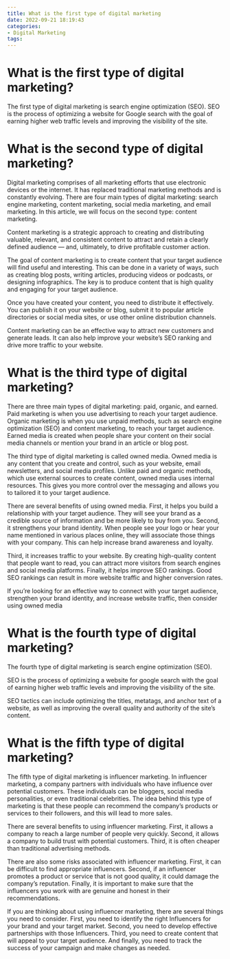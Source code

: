 ```yaml
---
title: What is the first type of digital marketing
date: 2022-09-21 18:19:43
categories:
- Digital Marketing
tags:
---
```



#  What is the first type of digital marketing?

The first type of digital marketing is search engine optimization (SEO). SEO is the process of optimizing a website for Google search with the goal of earning higher web traffic levels and improving the visibility of the site.

#  What is the second type of digital marketing?

Digital marketing comprises of all marketing efforts that use electronic devices or the internet. It has replaced traditional marketing methods and is constantly evolving. There are four main types of digital marketing: search engine marketing, content marketing, social media marketing, and email marketing. In this article, we will focus on the second type: content marketing.

Content marketing is a strategic approach to creating and distributing valuable, relevant, and consistent content to attract and retain a clearly defined audience — and, ultimately, to drive profitable customer action.

The goal of content marketing is to create content that your target audience will find useful and interesting. This can be done in a variety of ways, such as creating blog posts, writing articles, producing videos or podcasts, or designing infographics. The key is to produce content that is high quality and engaging for your target audience.

Once you have created your content, you need to distribute it effectively. You can publish it on your website or blog, submit it to popular article directories or social media sites, or use other online distribution channels.

Content marketing can be an effective way to attract new customers and generate leads. It can also help improve your website’s SEO ranking and drive more traffic to your website.

#  What is the third type of digital marketing?

There are three main types of digital marketing: paid, organic, and earned. Paid marketing is when you use advertising to reach your target audience. Organic marketing is when you use unpaid methods, such as search engine optimization (SEO) and content marketing, to reach your target audience. Earned media is created when people share your content on their social media channels or mention your brand in an article or blog post.

The third type of digital marketing is called owned media. Owned media is any content that you create and control, such as your website, email newsletters, and social media profiles. Unlike paid and organic methods, which use external sources to create content, owned media uses internal resources. This gives you more control over the messaging and allows you to tailored it to your target audience.

There are several benefits of using owned media. First, it helps you build a relationship with your target audience. They will see your brand as a credible source of information and be more likely to buy from you. Second, it strengthens your brand identity. When people see your logo or hear your name mentioned in various places online, they will associate those things with your company. This can help increase brand awareness and loyalty.

Third, it increases traffic to your website. By creating high-quality content that people want to read, you can attract more visitors from search engines and social media platforms. Finally, it helps improve SEO rankings. Good SEO rankings can result in more website traffic and higher conversion rates.

If you’re looking for an effective way to connect with your target audience, strengthen your brand identity, and increase website traffic, then consider using owned media

#  What is the fourth type of digital marketing?

The fourth type of digital marketing is search engine optimization (SEO).

SEO is the process of optimizing a website for google search with the goal of earning higher web traffic levels and improving the visibility of the site.

SEO tactics can include optimizing the titles, metatags, and anchor text of a website, as well as improving the overall quality and authority of the site’s content.

#  What is the fifth type of digital marketing?

The fifth type of digital marketing is influencer marketing. In influencer marketing, a company partners with individuals who have influence over potential customers. These individuals can be bloggers, social media personalities, or even traditional celebrities. The idea behind this type of marketing is that these people can recommend the company’s products or services to their followers, and this will lead to more sales.

There are several benefits to using influencer marketing. First, it allows a company to reach a large number of people very quickly. Second, it allows a company to build trust with potential customers. Third, it is often cheaper than traditional advertising methods.

There are also some risks associated with influencer marketing. First, it can be difficult to find appropriate influencers. Second, if an influencer promotes a product or service that is not good quality, it could damage the company’s reputation. Finally, it is important to make sure that the influencers you work with are genuine and honest in their recommendations.

If you are thinking about using influencer marketing, there are several things you need to consider. First, you need to identify the right Influencers for your brand and your target market. Second, you need to develop effective partnerships with those Influencers. Third, you need to create content that will appeal to your target audience. And finally, you need to track the success of your campaign and make changes as needed.